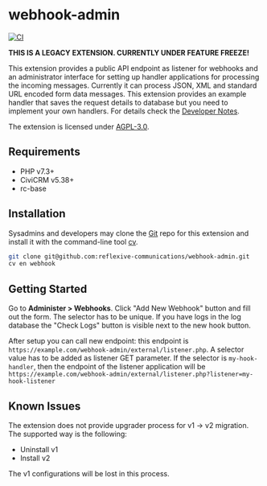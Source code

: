 # webhook-admin

[![CI](https://github.com/reflexive-communications/webhook-admin/actions/workflows/main.yml/badge.svg)](https://github.com/reflexive-communications/webhook-admin/actions/workflows/main.yml)

**THIS IS A LEGACY EXTENSION. CURRENTLY UNDER FEATURE FREEZE!**

This extension provides a public API endpoint as listener for webhooks and an administrator interface for setting up handler applications for processing the incoming messages.
Currently it can process JSON, XML and standard URL encoded form data messages.
This extension provides an example handler that saves the request details to database but you need to implement your own handlers.
For details check the [Developer Notes](DEVELOPER.md).

The extension is licensed under [AGPL-3.0](LICENSE.txt).

## Requirements

-   PHP v7.3+
-   CiviCRM v5.38+
-   rc-base

## Installation

Sysadmins and developers may clone the [Git](https://en.wikipedia.org/wiki/Git) repo for this extension and install it with the command-line tool [cv](https://github.com/civicrm/cv).

```bash
git clone git@github.com:reflexive-communications/webhook-admin.git
cv en webhook
```

## Getting Started

Go to **Administer > Webhooks**.
Click "Add New Webhook" button and fill out the form. The selector has to be unique.
If you have logs in the log database the "Check Logs" button is visible next to the new hook button.

After setup you can call new endpoint: this endpoint is `https://example.com/webhook-admin/external/listener.php`.
A selector value has to be added as listener GET parameter.
If the selector is `my-hook-handler`, then the endpoint of the listener application will be `https://example.com/webhook-admin/external/listener.php?listener=my-hook-listener`

## Known Issues

The extension does not provide upgrader process for v1 -> v2 migration. The supported way is the following:

-   Uninstall v1
-   Install v2

The v1 configurations will be lost in this process.
